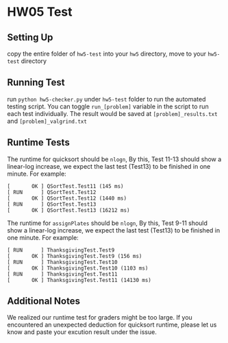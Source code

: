 # HW05 Test

## Setting Up

copy the entire folder of `hw5-test` into your `hw5` directory, move to your `hw5-test` directory

## Running Test 

run `python hw5-checker.py` under `hw5-test` folder to run the automated testing script. You can toggle `run_[problem]` variable in the script to run each test individually. The result would be saved at `[problem]_results.txt` and `[problem]_valgrind.txt`


## Runtime Tests

The runtime for quicksort should be `nlogn`, By this, Test 11-13 should show a linear-log increase, we expect the last test (Test13) to be finished in one minute. For example: 

```
[       OK ] QSortTest.Test11 (145 ms)
[ RUN      ] QSortTest.Test12
[       OK ] QSortTest.Test12 (1440 ms)
[ RUN      ] QSortTest.Test13
[       OK ] QSortTest.Test13 (16212 ms)
```  

The runtime for `assignPlates` should be `nlogn`, By this, Test 9-11 should show a linear-log increase, we expect the last test (Test13) to be finished in one minute. For example: 
```
[ RUN      ] ThanksgivingTest.Test9
[       OK ] ThanksgivingTest.Test9 (156 ms)
[ RUN      ] ThanksgivingTest.Test10
[       OK ] ThanksgivingTest.Test10 (1103 ms)
[ RUN      ] ThanksgivingTest.Test11
[       OK ] ThanksgivingTest.Test11 (14130 ms)
```

## Additional Notes
We realized our runtime test for graders might be too large. If you encountered an unexpected deduction for quicksort runtime, please let us know and paste your excution result under the issue. 